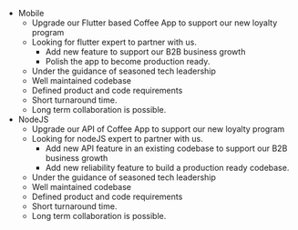 - Mobile
    - Upgrade our Flutter based Coffee App to support our new loyalty program 
    - Looking for flutter expert to partner with us.
        - Add new feature to support our B2B business growth
        - Polish the app to become production ready.
    - Under the guidance of seasoned tech leadership
    - Well maintained codebase
    - Defined product and code requirements
    - Short turnaround time.
    - Long term collaboration is possible.
- NodeJS
    - Upgrade our API of Coffee App to support our new loyalty program 
    - Looking for nodeJS expert to partner with us.
        - Add new API feature in an existing codebase to support our B2B business growth
        - Add new reliability feature to build a production ready codebase.
    - Under the guidance of seasoned tech leadership
    - Well maintained codebase
    - Defined product and code requirements
    - Short turnaround time.
    - Long term collaboration is possible.
